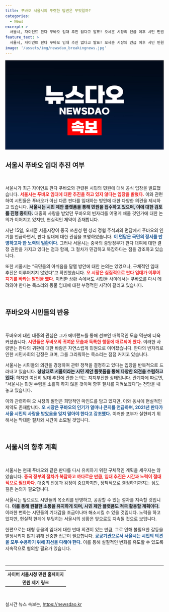 ```yaml
---
title: 푸바오 서울시의 뚜렷한 답변은 무엇일까?
categories:
  - News
excerpt: >
  서울시, 자이언트 판다 푸바오 임대 추진 없다고 발표! 오세훈 시장의 언급 이후 시민 민원 폭주, 찬반 논란까지 벌어져. 푸바오의 빈자리를 채울 방법은? 클릭해서 알아보세요!
feature_text: >
  서울시, 자이언트 판다 푸바오 임대 추진 없다고 발표! 오세훈 시장의 언급 이후 시민 민원 폭주, 찬반 논란까지 벌어져. 푸바오의 빈자리를 채울 방법은? 클릭해서 알아보세요!
image: '/assets/img/newsdao_breakingnews.jpg'
---
```


<p><img src="/assets/img/newsdao_breakingnews.jpg" alt="implanttips 속보" /></p>

<h2 data-ke-size="size26">서울시 푸바오 임대 추진 여부</h2>

<p data-ke-size="size16">&nbsp;</p>

<p>서울시가 최근 자이언트 판다 푸바오와 관련된 시민의 민원에 대해 공식 입장을 발표했습니다. <b><span style="color: #ee2323;">서울시는 푸바오 임대에 대한 추진을 하고 있지 않다는 입장을 밝혔다.</span></b> 이와 관련하여 시민들은 푸바오가 아닌 다른 판다를 임대하는 방안에 대한 다양한 의견을 제시하고 있습니다. <b><span style="background-color: #21538527;">서울시는 시민 제안 플랫폼을 통해 민원을 접수하고 있으며, 이에 대한 검토를 진행 중이다.</span></b> 대중의 사랑을 받았던 푸바오의 빈자리를 어떻게 채울 것인가에 대한 논의가 이어지고 있지만, 현실적인 제약이 존재합니다. </p>

<p>지난 15일, 오세훈 서울시장이 중국 쓰촨성 톈 샹리 정협 주석과의 면담에서 푸바오의 인기를 언급하면서, 판다 임대에 대한 관심을 표명하였습니다. <b><span style="color: #1a5490;">이 면담은 국민의 정서를 반영하고자 한 노력의 일환이다.</span></b> 그러나 서울시는 중국의 중앙정부가 판다 대여에 대한 결정 권한을 가지고 있다는 점과 함께, 그 절차가 민감하고 복잡하다는 점을 강조하고 있습니다. </p>

<p>또한 서울시는 “국민들의 아쉬움을 달랠 방안에 대한 논의는 있었으나, 구체적인 임대 추진은 이루어지지 않았다”고 확인했습니다. <b><span style="color: #ee2323;">오 시장은 실질적으로 판다 임대가 이루어지기를 바라는 발언을 했다.</span></b> 이러한 상황 속에서도 시민들 사이에서는 푸바오를 다시 데려와야 한다는 목소리와 동물 임대에 대한 부정적인 시각이 갈리고 있습니다. </p>

<p data-ke-size="size16">&nbsp;</p>

<h2 data-ke-size="size26">푸바오와 시민들의 반응</h2>

<p data-ke-size="size16">&nbsp;</p>

<p>푸바오에 대한 대중의 관심은 그가 에버랜드를 통해 선보인 매력적인 모습 덕분에 더욱 커졌습니다. <b><span style="color: #ee2323;">시민들은 푸바오의 귀여운 모습과 독특한 행동에 매료되어 왔다.</span></b> 이러한 사랑받는 판다의 귀환에 대한 바람은 자연스럽게 민원으로 이어졌습니다. 판다의 빈자리로 인한 시민사회의 감정은 크며, 그를 그리워하는 목소리는 점점 커지고 있습니다. </p>

<p>서울시는 시민들의 의견을 경청하여 관련 정책을 결정하고 있다는 입장을 반복적으로 드러내고 있습니다. <b><span style="background-color: #21538527;">상상대로 서울이라는 시민 제안 플랫폼을 통해 다양한 의견을 수렴하고 있다.</span></b> 하지만 여전히 임대 추진에 관한 논의는 지지부진한 상태입니다. 관계자에 따르면, “서울시는 민원 수렴을 소홀히 하지 않을 것이며 향후 절차를 지켜보겠다”는 전망을 내놓고 있습니다.</p>

<p>이와 관련하여 오 시장의 발언은 희망적인 마인드를 담고 있지만, 이와 동시에 현실적인 제약도 존재합니다. <b><span style="color: #1a5490;">오 시장은 푸바오의 인기가 얼마나 큰지를 언급하며, 2021년 판다가 서울 시민의 사랑을 받았음을 잊지 말아야 한다고 강조했다.</span></b> 이러한 포부가 실현되기 위해서는 막대한 절차와 시간이 소모될 것입니다. </p>

<p data-ke-size="size16">&nbsp;</p> 

<h2 data-ke-size="size26">서울시의 향후 계획</h2>

<p data-ke-size="size16">&nbsp;</p>

<p>서울시는 현재 푸바오와 같은 판다를 다시 유치하기 위한 구체적인 계획을 세우지는 않았습니다. <b><span style="color: #ee2323;">중국 정부의 절차가 복잡하고 까다로운 만큼, 임대 추진은 시간과 노력이 절대적으로 필요하다.</span></b> 대중의 반응과 감정이 중요하지만, 정책적으로 결정하기까지는 심도 깊은 논의가 필요합니다. </p>

<p>서울시는 앞으로도 시민들의 목소리를 반영하고, 공감할 수 있는 절차를 지속할 것입니다. <b><span style="background-color: #21538527;">이를 통해 원활한 소통을 유지하게 되며, 시민 제안 플랫폼도 적극 활용할 계획이다.</span></b> 이러한 변화는 시민들의 기대감을 조금이나마 해소시킬 수 있을 것입니다. 노력을 하고 있지만, 현실적 한계에 부딪히는 서울시의 상황은 앞으로도 지속될 것으로 보입니다. </p>

<p>한편으로는 대형 동물의 임대에 대한 반대 의견이 있는 만큼, 그로 인해 불필요한 갈등을 발생시키지 않기 위해 신중한 접근이 필요합니다. <b><span style="color: #1a5490;">공공기관으로서 서울시는 시민의 의견을 모두 수용하기 위해 최선을 다해야 한다.</span></b> 이를 통해 실질적인 변화를 유도할 수 있도록 지속적으로 협의할 필요가 있습니다. </p>

<p data-ke-size="size16">&nbsp;</p> 

<hr />

<table style="width: 100%;">
<tr>
<td style="text-align: center; height: 17px;"><b>사이버 서울시청 민원 홈페이지</b></td>
</tr>
<tr>
<td style="text-align: center; height: 17px;"><b>민원 제기 링크</b></td>
</tr>
</table>

<p data-ke-size="size16">&nbsp;</p>
실시간 뉴스 속보는, <a href="https://newsdao.kr" rel="dofollow">https://newsdao.kr</a>


